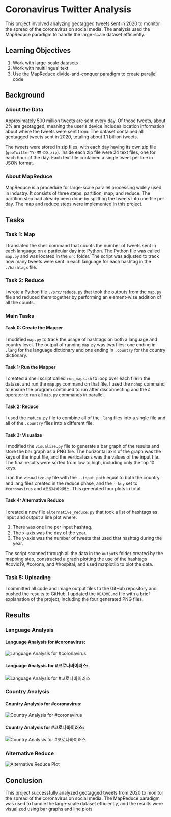 # Coronavirus Twitter Analysis

This project involved analyzing geotagged tweets sent in 2020 to monitor the spread of the coronavirus on social media. The analysis used the MapReduce paradigm to handle the large-scale dataset efficiently.

## Learning Objectives

1. Work with large-scale datasets
2. Work with multilingual text
3. Use the MapReduce divide-and-conquer paradigm to create parallel code

## Background

### About the Data

Approximately 500 million tweets are sent every day. Of those tweets, about 2% are geotagged, meaning the user's device includes location information about where the tweets were sent from. The dataset contained all geotagged tweets sent in 2020, totaling about 1.1 billion tweets.

The tweets were stored in zip files, with each day having its own zip file (`geoTwitterYY-MM-DD.zip`). Inside each zip file were 24 text files, one for each hour of the day. Each text file contained a single tweet per line in JSON format.

### About MapReduce

MapReduce is a procedure for large-scale parallel processing widely used in industry. It consists of three steps: partition, map, and reduce. The partition step had already been done by splitting the tweets into one file per day. The map and reduce steps were implemented in this project.

## Tasks

### Task 1: Map

I translated the shell command that counts the number of tweets sent in each language on a particular day into Python. The Python file was called `map.py` and was located in the `src` folder. The script was adjusted to track how many tweets were sent in each language for each hashtag in the `./hashtags` file.

### Task 2: Reduce

I wrote a Python file `./src/reduce.py` that took the outputs from the `map.py` file and reduced them together by performing an element-wise addition of all the counts.

### Main Tasks

#### Task 0: Create the Mapper

I modified `map.py` to track the usage of hashtags on both a language and country level. The output of running `map.py` was two files: one ending in `.lang` for the language dictionary and one ending in `.country` for the country dictionary.

#### Task 1: Run the Mapper

I created a shell script called `run_maps.sh` to loop over each file in the dataset and run the `map.py` command on that file. I used the `nohup` command to ensure the program continued to run after disconnecting and the `&` operator to run all `map.py` commands in parallel.

#### Task 2: Reduce

I used the `reduce.py` file to combine all of the `.lang` files into a single file and all of the `.country` files into a different file.

#### Task 3: Visualize

I modified the `visualize.py` file to generate a bar graph of the results and store the bar graph as a PNG file. The horizontal axis of the graph was the keys of the input file, and the vertical axis was the values of the input file. The final results were sorted from low to high, including only the top 10 keys.

I ran the `visualize.py` file with the `--input_path` equal to both the country and lang files created in the reduce phase, and the `--key` set to `#coronavirus` and `#코로나바이러스`. This generated four plots in total.

#### Task 4: Alternative Reduce

I created a new file `alternative_reduce.py` that took a list of hashtags as input and output a line plot where:
1. There was one line per input hashtag.
1. The x-axis was the day of the year.
1. The y-axis was the number of tweets that used that hashtag during the year.

The script scanned through all the data in the `outputs` folder created by the mapping step, constructed a graph plotting the use of the hashtags #covid19, #corona, and #hospital, and used matplotlib to plot the data.

### Task 5: Uploading

I committed all code and image output files to the GitHub repository and pushed the results to GitHub. I updated the `README.md` file with a brief explanation of the project, including the four generated PNG files.

## Results

### Language Analysis

#### Language Analysis for #coronavirus:

![Language Analysis for #coronavirus](https://github.com/lucasLang0/twitter_coronavirus/blob/master/coronavirus_language_count.png)

#### Language Analysis for #코로나바이러스:

![Language Analysis for #코로나바이러스](https://github.com/lucasLang0/twitter_coronavirus/blob/master/%EC%BD%94%EB%A1%9C%EB%82%98%EB%B0%94%EC%9D%B4%EB%9F%AC%EC%8A%A4_language_count.png)


### Country Analysis

#### Country Analysis for #coronavirus:

![Country Analysis for #coronavirus](https://github.com/lucasLang0/twitter_coronavirus/blob/master/coronavirus_country_count.png)

#### Country Analysis for #코로나바이러스:

![Country Analysis for #코로나바이러스](https://github.com/lucasLang0/twitter_coronavirus/blob/master/%EC%BD%94%EB%A1%9C%EB%82%98%EB%B0%94%EC%9D%B4%EB%9F%AC%EC%8A%A4_country_count.png)


### Alternative Reduce

![Alternative Reduce Plot](https://github.com/lucasLang0/twitter_coronavirus/blob/master/%23covid19_%23corona_%23hospital.png)

## Conclusion

This project successfully analyzed geotagged tweets from 2020 to monitor the spread of the coronavirus on social media. The MapReduce paradigm was used to handle the large-scale dataset efficiently, and the results were visualized using bar graphs and line plots.
